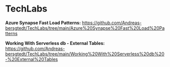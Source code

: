 # TechLabs


**Azure Synapse Fast Load Patterns:** https://github.com/Andreas-bersgtedt/TechLabs/tree/main/Azure%20Synapse%20Fast%20Load%20Patterns

**Working With Serverless db - External Tables:** https://github.com/Andreas-bersgtedt/TechLabs/tree/main/Working%20With%20Serverless%20db%20-%20External%20Tables


